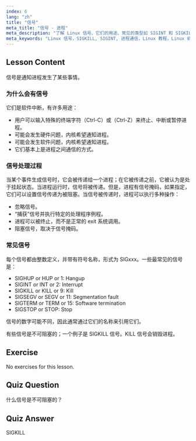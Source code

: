 ```yaml
---
index: 6
lang: "zh"
title: "信号"
meta_title: "信号 - 进程"
meta_description: "了解 Linux 信号、它们的用途、常见的类型如 SIGINT 和 SIGKILL，以及进程如何处理它们。理解信号基础知识以更好地控制 Linux。"
meta_keywords: "Linux 信号，SIGKILL, SIGINT, 进程通信，Linux 教程，Linux 初学者，Linux 指南"
---
```


## Lesson Content

信号是通知进程发生了某些事情。

### 为什么会有信号

它们是软件中断，有许多用途：

- 用户可以输入特殊的终端字符（Ctrl-C）或（Ctrl-Z）来终止、中断或暂停进程。
- 可能会发生硬件问题，内核希望通知进程。
- 可能会发生软件问题，内核希望通知进程。
- 它们基本上是进程之间通信的方式。

### 信号处理过程

当某个事件生成信号时，它会被传递给一个进程；在它被传递之前，它被认为是处于挂起状态。当进程运行时，信号将被传递。但是，进程有信号掩码，如果指定，它们可以设置信号传递为被阻塞。当信号被传递时，进程可以执行多种操作：

- 忽略信号。
- “捕获”信号并执行特定的处理程序例程。
- 进程可以被终止，而不是正常的 exit 系统调用。
- 阻塞信号，取决于信号掩码。

### 常见信号

每个信号都由整数定义，并带有符号名称，形式为 SIGxxx。一些最常见的信号是：

- SIGHUP or HUP or 1: Hangup
- SIGINT or INT or 2: Interrupt
- SIGKILL or KILL or 9: Kill
- SIGSEGV or SEGV or 11: Segmentation fault
- SIGTERM or TERM or 15: Software termination
- SIGSTOP or STOP: Stop

信号的数字可能不同，因此通常通过它们的名称来引用它们。

有些信号是不可阻塞的；一个例子是 SIGKILL 信号。KILL 信号会销毁进程。

## Exercise

No exercises for this lesson.

## Quiz Question

什么信号是不可阻塞的？

## Quiz Answer

SIGKILL
